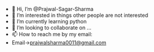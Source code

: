 - 👋 Hi, I’m @Prajwal-Sagar-Sharma
- 👀 I’m interested in things other people are not interested
- 🌱 I’m currently learning python
- 💞️ I’m looking to collaborate on ...
- 📫 How to reach me by my email:
- Email->prajwalsharma0011@gmail.com

<!---
Prajwal-Sagar-Sharma/Prajwal-Sagar-Sharma is a ✨ special ✨ repository because its `README.md` (this file) appears on your GitHub profile.
You can click the Preview link to take a look at your changes.
--->
